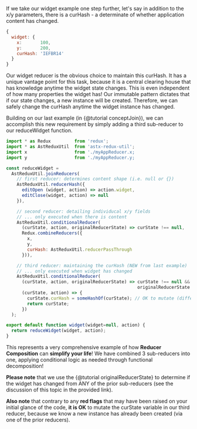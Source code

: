If we take our widget example one step further, let's say in addition
to the x/y parameters, there is a curHash - a determinate of whether
application content has changed.

```JavaScript
{
  widget: {
    x:       100,
    y:       200,
    curHash: 'IEFBR14'
  }
}
```

Our widget reducer is the obvious choice to maintain this curHash.  It
has a unique vantage point for this task, because it is a central
clearing house that has knowledge anytime the widget state changes.
This is even independent of how many properties the widget has!  Our
immutable pattern dictates that if our state changes, a new instance
will be created.  Therefore, we can safely change the curHash anytime
the widget instance has changed.

Building on our last example (in {@tutorial conceptJoin}), we
can accomplish this new requirement by simply adding a third
sub-reducer to our reduceWidget function.

```JavaScript
import * as Redux         from 'redux';
import * as AstReduxUtil  from 'astx-redux-util';
import x                  from './myAppReducer.x;
import y                  from './myAppReducer.y;

const reduceWidget = 
  AstReduxUtil.joinReducers(
    // first reducer: determines content shape (i.e. null or {})
    AstReduxUtil.reducerHash({
      editOpen (widget, action) => action.widget,
      editClose(widget, action) => null
    }),

    // second reducer: detailing individucal x/y fields
    // ... only executed when there is content
    AstReduxUtil.conditionalReducer(
      (curState, action, originalReducerState) => curState !== null,
      Redux.combineReducers({
        x,
        y,
        curHash: AstReduxUtil.reducerPassThrough
      })),

    // third reducer: maintaining the curHash (NEW from last example)
    // ... only executed when widget has changed
    AstReduxUtil.conditionalReducer(
      (curState, action, originalReducerState) => curState !== null && 
                                                  originalReducerState !== curState,
      (curState, action) => {
        curState.curHash = someHashOf(curState); // OK to mutate (different instance)
        return curState;
      })
  );

export default function widget(widget=null, action) {
  return reduceWidget(widget, action);
}
```

This represents a very comprehensive example of how **Reducer
Composition** can **simplify your life**!  We have combined 3
sub-reducers into one, applying conditional logic as needed through
functional decomposition!

**Please note** that we use the {@tutorial originalReducerState} to
determine if the widget has changed from ANY of the prior sub-reducers
(see the discussion of this topic in the provided link).

**Also note** that contrary to any **red flags** that may have
been raised on your initial glance of the code, **it is OK** to mutate
the curState variable in our third reducer, because we know a new instance
has already been created (via one of the prior reducers).
